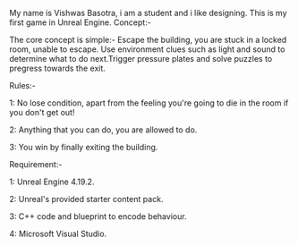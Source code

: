 My name is Vishwas Basotra, i am a student and i like designing. This is my first game in Unreal Engine.
Concept:-


The core concept is simple:- Escape the building, you are stuck in a locked room, unable to escape. Use environment clues such as light and sound to determine what to do next.Trigger pressure plates and solve puzzles to pregress towards the exit.


Rules:-


1: No lose condition, apart from the feeling you're going to die in the room if you don't get out!

2: Anything that you can do, you are allowed to do.

3: You win by finally exiting the building.


Requirement:-


1: Unreal Engine 4.19.2.

2: Unreal's provided starter content pack.

3: C++ code and blueprint to encode behaviour.

4: Microsoft Visual Studio.
